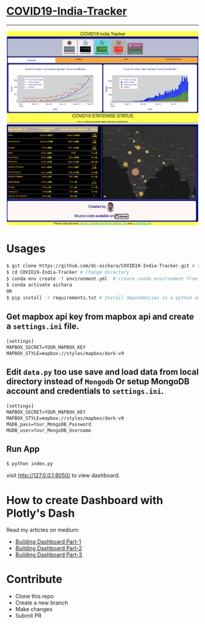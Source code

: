 # [**COVID19-India-Tracker**](https://covid19-india-tracker.herokuapp.com/)
***

<img src="assets/images/web.png">

<img src="assets/images/web1.png">

# Usages

```bash
$ git clone https://github.com/dc-aichara/COVID19-India-Tracker.git # clone repository
$ cd COVID19-India-Tracker # Change directory
$ conda env create -f environment.yml  # create conda environment from `environment.yml`. Recommended. 
$ conda activate aichara
OR
$ pip install -r requirements.txt # Install dependencies in a python environment. 
```

## Get mapbox api key from mapbox api and create a `settings.ini` file.

```text
[settings]
MAPBOX_SECRET=YOUR_MAPBOX_KEY
MAPBOX_STYLE=mapbox://styles/mapbox/dark-v9
```
## Edit `data.py` too use save and load data from local directory instead of `Mongodb` Or setup MongoDB account and credentials to `settings.ini`.

```text
[settings]
MAPBOX_SECRET=YOUR_MAPBOX_KEY
MAPBOX_STYLE=mapbox://styles/mapbox/dark-v9
MGDB_pass=Your_MongoDB_Password
MGDB_user=Your_MongoDB_Username
```
## Run App
```bash
$ python index.py
```
visit http://127.0.0.1:8050/ to view dashboard.

# How to create Dashboard with Plotly's Dash
Read my articles on medium:
- [Building Dashboard Part-1](https://medium.com/analytics-vidhya/building-a-dashboard-app-using-plotlys-dash-a-complete-guide-from-beginner-to-pro-61e890bdc423)
- [Building Dashboard Part-2](https://medium.com/analytics-vidhya/building-a-dashboard-app-using-plotlys-dash-a-complete-guide-from-beginner-to-pro-e7657a4eb707)
- [Building Dashboard Part-3](https://medium.com/game-of-data/building-a-dashboard-app-using-plotlys-dash-favicon-google-analytics-custom-css-75f7a1e95a88)

# Contribute
- Clone this repo
- Create a new branch
- Make changes
- Submit PR
